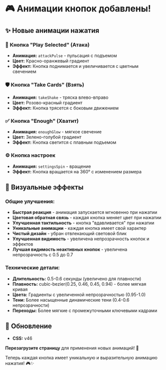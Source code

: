 # 🎮 Анимации кнопок добавлены!

## ✨ Новые анимации нажатия

### 🎯 **Кнопка "Play Selected" (Атака)**
- **Анимация:** `attackPulse` - пульсация с подъемом
- **Цвет:** Красно-оранжевый градиент
- **Эффект:** Кнопка поднимается и увеличивается с цветным свечением

### 🛡️ **Кнопка "Take Cards" (Взять)**
- **Анимация:** `takeShake` - тряска влево-вправо
- **Цвет:** Розово-красный градиент
- **Эффект:** Кнопка трясется с боковым движением

### ✅ **Кнопка "Enough" (Хватит)**
- **Анимация:** `enoughGlow` - мягкое свечение
- **Цвет:** Зелено-голубой градиент
- **Эффект:** Кнопка светится с плавным подъемом

### ⚙️ **Кнопка настроек**
- **Анимация:** `settingsSpin` - вращение
- **Эффект:** Кнопка вращается на 360° с изменением размера

## 🎨 Визуальные эффекты

### Общие улучшения:
- **Быстрая реакция** - анимация запускается мгновенно при нажатии
- **Цветовая обратная связь** - каждая кнопка меняет цвет при нажатии
- **Улучшенная тактильность** - кнопка "вдавливается" при нажатии
- **Уникальные анимации** - каждая кнопка имеет свой характер
- **Чистый дизайн** - убран отвлекающий световой блик
- **Улучшенная видимость** - увеличена непрозрачность кнопок и эффектов
- **Лучшая видимость неактивных кнопок** - увеличена непрозрачность с 0.5 до 0.7

### Технические детали:
- **Длительность:** 0.5-0.6 секунды (увеличено для плавности)
- **Плавность:** cubic-bezier(0.25, 0.46, 0.45, 0.94) - более мягкая кривая
- **Цвета:** Градиенты с увеличенной непрозрачностью (0.95-1.0)
- **Тени:** Более насыщенные динамические тени (0.4-0.6 непрозрачности)
- **Переходы:** Более мягкие с промежуточными ключевыми кадрами

## 🔄 Обновление
- **CSS:** v46

**Перезагрузите страницу** для применения новых анимаций! 🚀

Теперь каждая кнопка имеет уникальную и выразительную анимацию нажатия! 🎮✨

